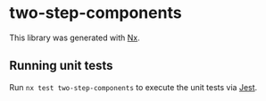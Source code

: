 # two-step-components

This library was generated with [Nx](https://nx.dev).

## Running unit tests

Run `nx test two-step-components` to execute the unit tests via [Jest](https://jestjs.io).
